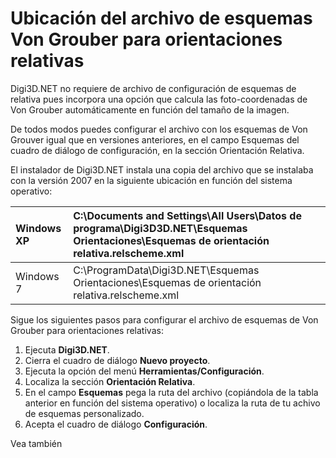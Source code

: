 # Ubicación del archivo de esquemas Von Grouber para orientaciones relativas

Digi3D.NET no requiere de archivo de configuración de esquemas de relativa pues incorpora una opción que calcula las foto-coordenadas de Von Grouber automáticamente en función del tamaño de la imagen.

De todos modos puedes configurar el archivo con los esquemas de Von Grouver igual que en versiones anteriores, en el campo Esquemas del cuadro de diálogo de configuración, en la sección Orientación Relativa.

El instalador de Digi3D.NET instala una copia del archivo que se instalaba con la versión 2007 en la siguiente ubicación en función del sistema operativo:

| Windows XP | C:\Documents and Settings\All Users\Datos de programa\Digi3D3D.NET\Esquemas Orientaciones\Esquemas de orientación relativa.relscheme.xml |
| :--- | :--- |
| Windows 7 | C:\ProgramData\Digi3D.NET\Esquemas Orientaciones\Esquemas de orientación relativa.relscheme.xml |

Sigue los siguientes pasos para configurar el archivo de esquemas de Von Grouber para orientaciones relativas:

1. Ejecuta **Digi3D.NET**.
2. Cierra el cuadro de diálogo **Nuevo proyecto**.
3. Ejecuta la opción del menú **Herramientas/Configuración**.
4. Localiza la sección **Orientación Relativa**.
5. En el campo **Esquemas** pega la ruta del archivo \(copiándola de la tabla anterior en función del sistema operativo\) o localiza la ruta de tu achivo de esquemas personalizado.
6. Acepta el cuadro de diálogo **Configuración**.

Vea también


